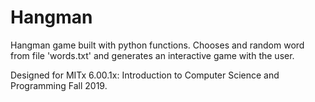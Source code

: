 # Hangman

Hangman game built with python functions. Chooses and random word from file 'words.txt' 
and generates an interactive game with the user.

Designed for MITx 6.00.1x: Introduction to Computer Science and Programming Fall 2019.
